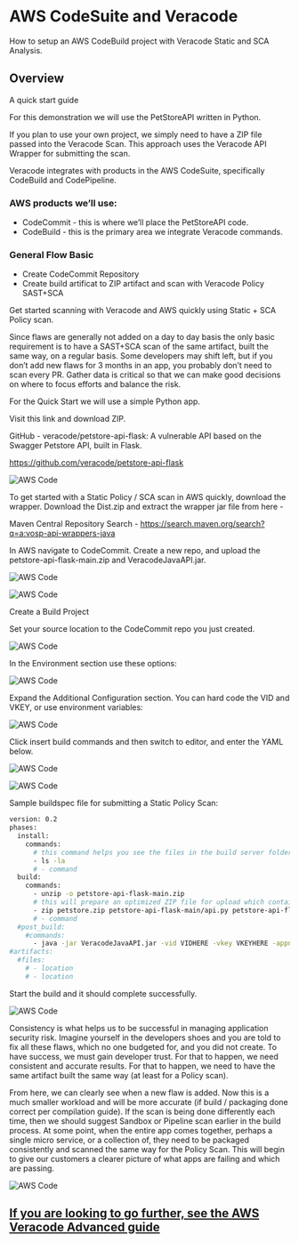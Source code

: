 # AWS CodeSuite and Veracode

How to setup an AWS CodeBuild project with Veracode Static and SCA Analysis.

## Overview
A quick start guide

For this demonstration we will use the PetStoreAPI written in Python.  

If you plan to use your own project, we simply need to have a ZIP file passed into the Veracode Scan.
This approach uses the Veracode API Wrapper for submitting the scan.  

Veracode integrates with products in the AWS CodeSuite, specifically CodeBuild and CodePipeline.

### AWS products we’ll use:

* CodeCommit - this is where we’ll place the PetStoreAPI code.
* CodeBuild - this is the primary area we integrate Veracode commands. 

### General Flow Basic
* Create CodeCommit Repository 
* Create build artificat to ZIP artifact and scan with Veracode Policy SAST+SCA

Get started scanning with Veracode and AWS quickly using Static + SCA Policy scan. 

Since flaws are generally not added on a day to day basis the only basic requirement is to have a SAST+SCA scan of the same artifact, built the same way, on a regular basis.  Some developers may shift left, but if you don’t add new flaws for 3 months in an app, you probably don’t need to scan every PR. Gather data is critical so that we can make good decisions on where to focus efforts and balance the risk. 

For the Quick Start we will use a simple Python app.

Visit this link and download ZIP.

GitHub - veracode/petstore-api-flask: A vulnerable API based on the Swagger Petstore API, built in Flask. 

https://github.com/veracode/petstore-api-flask

![AWS Code](images/1-QuickStart.png)

To get started with a Static Policy / SCA scan in AWS quickly, download the wrapper. Download the Dist.zip and extract the wrapper jar file from here -

Maven Central Repository Search - https://search.maven.org/search?q=a:vosp-api-wrappers-java

In AWS navigate to CodeCommit.  Create a new repo, and upload the petstore-api-flask-main.zip and VeracodeJavaAPI.jar.

![AWS Code](images/2-QuickStart.png)

![AWS Code](images/3-QuickStart.png)

Create a Build Project

Set your source location to the CodeCommit repo you just created.

![AWS Code](images/4-QuickStart.png)

In the Environment section use these options:

![AWS Code](images/4-QuickStart.png)

Expand the Additional Configuration section.  You can hard code the VID and VKEY, or use environment variables:

![AWS Code](images/5-QuickStart.png)

Click insert build commands and then switch to editor, and enter the YAML below.

![AWS Code](images/6-QuickStart.png)

![AWS Code](images/7-QuickStart.png)

Sample buildspec file for submitting a Static Policy Scan:

```bash
version: 0.2
phases:
  install:
    commands:
      # this command helps you see the files in the build server folder, helps you to troubleshoot.
      - ls -la
      # - command
  build:
    commands:
      - unzip -o petstore-api-flask-main.zip
      # this will prepare an optimized ZIP file for upload which contains only the files we need.
      - zip petstore.zip petstore-api-flask-main/api.py petstore-api-flask-main/requirements.txt
      # - command
  #post_build:
    #commands:
      - java -jar VeracodeJavaAPI.jar -vid VIDHERE -vkey VKEYHERE -appname AWSCodeBuild-PetStoreAPI -action UploadAndScan -createprofile true -version $CODEBUILD_BUILD_ID -filepath petstore.zip
#artifacts:
  #files:
    # - location
    # - location
```

Start the build and it should complete successfully.

![AWS Code](images/8-QuickStart.png)

Consistency is what helps us to be successful in managing application security risk.  Imagine yourself in the developers shoes and you are told to fix all these flaws, which no one budgeted for, and you did not create.  To have success, we must gain developer trust. For that to happen, we need consistent and accurate results.  For that to happen, we need to have the same artifact built the same way (at least for a Policy scan). 

From here, we can clearly see when a new flaw is added.  Now this is a much smaller workload and will be more accurate (if build / packaging done correct per compilation guide).  If the scan is being done differently each time, then we should suggest Sandbox or Pipeline scan earlier in the build process.  At some point, when the entire app comes together, perhaps a single micro service, or a collection of, they need to be packaged consistently and scanned the same way for the Policy Scan.  This will begin to give our customers a clearer picture of what apps are failing and which are passing.

![AWS Code](images/9-QuickStart.png)


## [If you are looking to go further, see the AWS Veracode Advanced guide](/Advanced)